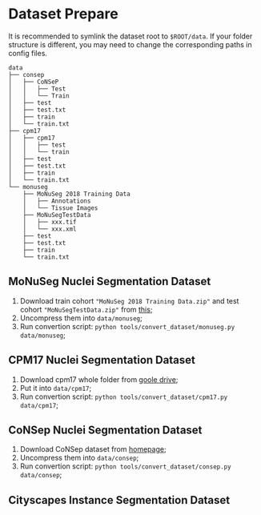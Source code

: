 # Dataset Prepare

It is recommended to symlink the dataset root to `$ROOT/data`. If your folder structure is different, you may need to change the corresponding paths in config files.

```None
data
├── consep
│   ├── CoNSeP
│   │   ├── Test
│   │   └── Train
│   ├── test
│   ├── test.txt
│   ├── train
│   └── train.txt
├── cpm17
│   ├── cpm17
│   │   ├── test
│   │   └── train
│   ├── test
│   ├── test.txt
│   ├── train
│   └── train.txt
└── monuseg
    ├── MoNuSeg 2018 Training Data
    │   ├── Annotations
    │   └── Tissue Images
    ├── MoNuSegTestData
    │   ├── xxx.tif
    │   └── xxx.xml
    ├── test
    ├── test.txt
    ├── train
    └── train.txt
```

## MoNuSeg Nuclei Segmentation Dataset

1. Download train cohort `"MoNuSeg 2018 Training Data.zip"` and test cohort `"MoNuSegTestData.zip"` from [this](https://monuseg.grand-challenge.org/Data/);
2. Uncompress them into `data/monuseg`;
3. Run convertion script: `python tools/convert_dataset/monuseg.py data/monuseg`;

## CPM17 Nuclei Segmentation Dataset

1. Download cpm17 whole folder from [goole drive](https://drive.google.com/drive/folders/1l55cv3DuY-f7-JotDN7N5nbNnjbLWchK);
2. Put it into `data/cpm17`;
3. Run convertion script: `python tools/convert_dataset/cpm17.py data/cpm17`;

## CoNSep Nuclei Segmentation Dataset

1. Download CoNSep dataset from [homepage](https://warwick.ac.uk/fac/cross_fac/tia/data/hovernet/);
2. Uncompress them into `data/consep`;
3. Run convertion script: `python tools/convert_dataset/consep.py data/consep`;

## Cityscapes Instance Segmentation Dataset
